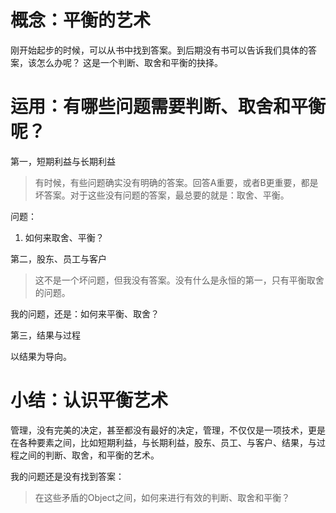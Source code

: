 # 概念：平衡的艺术

刚开始起步的时候，可以从书中找到答案。到后期没有书可以告诉我们具体的答案，该怎么办呢？ 这是一个判断、取舍和平衡的抉择。

# 运用：有哪些问题需要判断、取舍和平衡呢？

第一，短期利益与长期利益

> 有时候，有些问题确实没有明确的答案。回答A重要，或者B更重要，都是坏答案。对于这些没有问题的答案，最总要的就是：取舍、平衡。

问题：

1. 如何来取舍、平衡？

第二，股东、员工与客户

> 这不是一个坏问题，但我没有答案。没有什么是永恒的第一，只有平衡取舍的问题。

我的问题，还是：如何来平衡、取舍？

第三，结果与过程

以结果为导向。

# 小结：认识平衡艺术

管理，没有完美的决定，甚至都没有最好的决定，管理，不仅仅是一项技术，更是在各种要素之间，比如短期利益，与长期利益，股东、员工、与客户、结果，与过程之间的判断、取舍，和平衡的艺术。


我的问题还是没有找到答案：
> 在这些矛盾的Object之间，如何来进行有效的判断、取舍和平衡？

